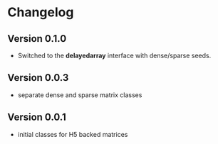 # Changelog

## Version 0.1.0

- Switched to the **delayedarray** interface with dense/sparse seeds.

## Version 0.0.3

- separate dense and sparse matrix classes

## Version 0.0.1

- initial classes for H5 backed matrices
